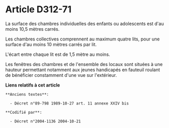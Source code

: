 # Article D312-71

La surface des chambres individuelles des enfants ou adolescents est d'au moins 10,5 mètres carrés.

Les chambres collectives comprennent au maximum quatre lits, pour une surface d'au moins 10 mètres carrés par lit.

L'écart entre chaque lit est de 1,5 mètre au moins.

Les fenêtres des chambres et de l'ensemble des locaux sont situées à une hauteur permettant notamment aux jeunes handicapés
en fauteuil roulant de bénéficier constamment d'une vue sur l'extérieur.

**Liens relatifs à cet article**

	**Anciens textes**:

	  - Décret n°89-798 1989-10-27 art. 11 annexe XXIV bis

	**Codifié par**:

	  - Décret n°2004-1136 2004-10-21
